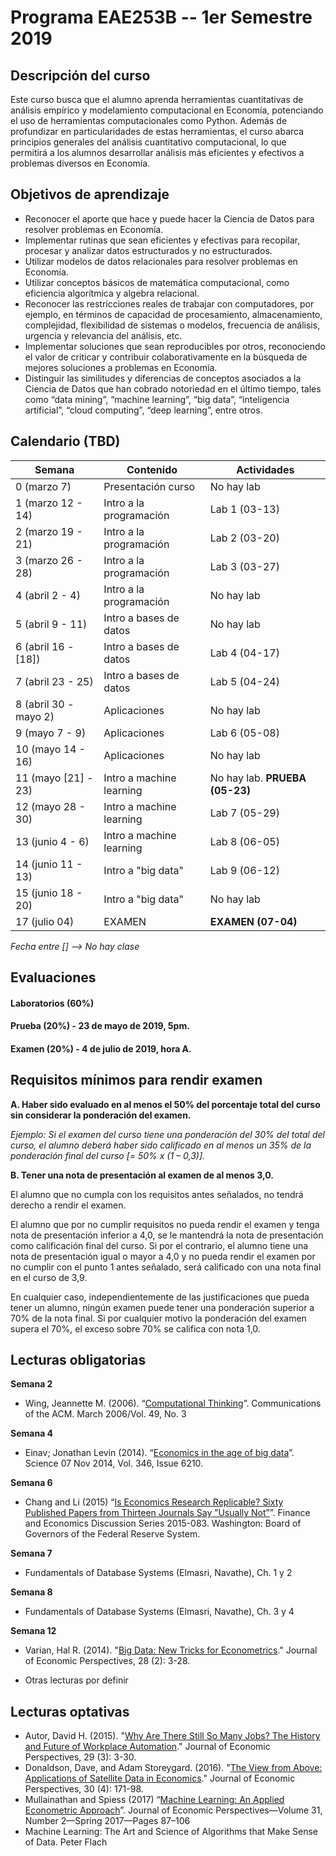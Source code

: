 # Programa EAE253B -- 1er Semestre 2019

## Descripción del curso

Este curso busca que el alumno aprenda herramientas cuantitativas de análisis empírico y modelamiento computacional en Economía, potenciando el uso de herramientas computacionales como Python. Además de profundizar en particularidades de estas herramientas, el curso abarca principios generales del análisis cuantitativo computacional, lo que permitirá a los alumnos desarrollar análisis más eficientes y efectivos a problemas diversos en Economía.

## Objetivos de aprendizaje

-   Reconocer el aporte que hace y puede hacer la Ciencia de Datos para resolver problemas en Economía.
-   Implementar rutinas que sean eficientes y efectivas para recopilar, procesar y analizar datos estructurados y no estructurados.
-   Utilizar modelos de datos relacionales para resolver problemas en Economía.
-   Utilizar conceptos básicos de matemática computacional, como eficiencia algorítmica y algebra relacional.
-   Reconocer las restricciones reales de trabajar con computadores, por ejemplo, en términos de capacidad de procesamiento, almacenamiento, complejidad, flexibilidad de sistemas o modelos, frecuencia de análisis, urgencia y relevancia del análisis, etc.
-   Implementar soluciones que sean reproducibles por otros, reconociendo el valor de criticar y contribuir colaborativamente en la búsqueda de mejores soluciones a problemas en Economía.
-   Distinguir las similitudes y diferencias de conceptos asociados a la Ciencia de Datos que han cobrado notoriedad en el último tiempo, tales como “data mining”, “machine learning”, “big data”, “inteligencia artificial”, “cloud computing”, “deep learning”, entre otros.

## Calendario (TBD)

| Semana                    | Contenido                                     | Actividades |
| -------------             | -------------                                 | ------------- |
| 0 (marzo 7)               | Presentación curso            	            | No hay lab |
| 1 (marzo 12 - 14)         | Intro a la programación                       | Lab 1 (03-13) |
| 2 (marzo 19 - 21)         | Intro a la programación  	    				| Lab 2 (03-20) |
| 3 (marzo 26 - 28)         | Intro a la programación                       | Lab 3 (03-27)  |
| 4 (abril 2 - 4)           | Intro a la programación                       | No hay lab |
| 5 (abril 9 - 11)          | Intro a bases de datos                        | No hay lab |
| 6 (abril 16 - [18])       | Intro a bases de datos                        | Lab 4 (04-17) |
| 7 (abril 23 - 25)         | Intro a bases de datos                        | Lab 5 (04-24) |
| 8 (abril 30 - mayo 2)     | Aplicaciones                                  | No hay lab |
| 9 (mayo 7 - 9)            | Aplicaciones                                  | Lab 6 (05-08) |
| 10 (mayo 14 - 16)         | Aplicaciones								    | No hay lab |
| 11 (mayo [21] - 23)       | Intro a machine learning                      | No hay lab. **PRUEBA (05-23)** |
| 12 (mayo 28 - 30)         | Intro a machine learning            		    | Lab 7 (05-29) |
| 13 (junio 4 - 6)          | Intro a machine learning         				| Lab 8 (06-05) |
| 14 (junio 11 - 13)        | Intro a "big data"	                        | Lab 9 (06-12) |
| 15 (junio 18 - 20)        | Intro a "big data"                            | No hay lab |
| 17 (julio 04)				| EXAMEN 										| **EXAMEN (07-04)** |

*Fecha entre [] --> No hay clase*

## Evaluaciones

#### Laboratorios (60%)

#### Prueba (20%) - 23 de mayo de 2019, 5pm.

#### Examen (20%) - 4 de julio de 2019, hora A.

## Requisitos mínimos para rendir examen

**A. Haber sido evaluado en al menos el 50% del porcentaje total del curso sin considerar la ponderación del examen.**

*Ejemplo: Si el examen del curso tiene una ponderación del 30% del total del curso, el alumno deberá haber sido calificado en al menos un 35% de la ponderación final del curso [= 50% x (1 – 0,3)].*

**B. Tener una nota de presentación al examen de al menos 3,0.**

El alumno que no cumpla con los requisitos antes señalados, no tendrá derecho a rendir el examen.

El alumno que por no cumplir requisitos no pueda rendir el examen y tenga nota de presentación inferior a 4,0, se le mantendrá la nota de presentación como calificación final del curso. Si por el contrario, el alumno tiene una nota de presentación igual o mayor a 4,0 y no pueda rendir el examen por no cumplir con el punto 1 antes señalado, será calificado con una nota final en el curso de 3,9.

En cualquier caso, independientemente de las justificaciones que pueda tener un alumno, ningún examen puede tener una ponderación superior a 70% de la nota final. Si por cualquier motivo la ponderación del examen supera el 70%, el exceso sobre 70% se califica con nota 1,0.
 
## Lecturas obligatorias
**Semana 2**
- Wing, Jeannette M. (2006). “[Computational Thinking](http://www.cs.cmu.edu/~./15110-s13/Wing06-ct.pdf)”. Communications of the ACM. March 2006/Vol. 49, No. 3

**Semana 4**
- Einav; Jonathan Levin (2014). “[Economics in the age of big data](http://science.sciencemag.org/content/346/6210/1243089.full)”. Science  07 Nov 2014, Vol. 346, Issue 6210.

**Semana 6**
- Chang and Li (2015) “[Is Economics Research Replicable? Sixty Published Papers from Thirteen Journals Say ”Usually Not”](https://www.federalreserve.gov/econresdata/feds/2015/files/2015083pap.pdf)”. Finance and Economics Discussion Series 2015-083. Washington: Board of Governors of the Federal Reserve System.

**Semana 7**
- Fundamentals of Database Systems (Elmasri, Navathe), Ch. 1 y 2

**Semana 8**
- Fundamentals of Database Systems (Elmasri, Navathe), Ch. 3 y 4

**Semana 12**
- Varian, Hal R. (2014). "[Big Data: New Tricks for Econometrics](http://people.ischool.berkeley.edu/~hal/Papers/2013/ml.pdf)." Journal of Economic Perspectives, 28 (2): 3-28.

* Otras lecturas por definir

## Lecturas optativas
- Autor, David H. (2015). "[Why Are There Still So Many Jobs? The History and Future of Workplace Automation](https://economics.mit.edu/files/11563)." Journal of Economic Perspectives, 29 (3): 3-30.
- Donaldson, Dave, and Adam Storeygard. (2016). "[The View from Above: Applications of Satellite Data in Economics](http://dave-donaldson.com/wp-content/uploads/2016/10/Donaldson_Storeygard_JEP.pdf)." Journal of Economic Perspectives, 30 (4): 171-98.
- Mullainathan and Spiess (2017) “[Machine Learning: An Applied Econometric Approach](https://pubs.aeaweb.org/doi/pdfplus/10.1257/jep.31.2.87)”. Journal of Economic Perspectives—Volume 31, Number 2—Spring 2017—Pages 87–106
- Machine Learning: The Art and Science of Algorithms that Make Sense of Data. Peter Flach